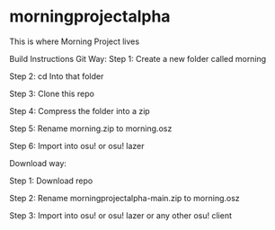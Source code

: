 # morningprojectalpha

This is where Morning Project lives

Build Instructions
Git Way:
Step 1: Create a new folder called morning

Step 2: cd Into that folder

Step 3: Clone this repo

Step 4: Compress the folder into a zip

Step 5: Rename morning.zip to morning.osz

Step 6: Import into osu! or osu! lazer


Download way:

Step 1: Download repo

Step 2: Rename morningprojectalpha-main.zip to morning.osz

Step 3: Import into osu! or osu! lazer or any other osu! client
